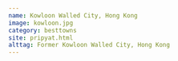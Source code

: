 ```yaml
---
name: Kowloon Walled City, Hong Kong
image: kowloon.jpg
category: besttowns
site: pripyat.html
alttag: Former Kowloon Walled City, Hong Kong
---
```


